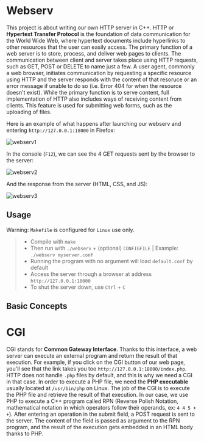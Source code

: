 # Webserv

This project is about writing our own HTTP server in C++. HTTP or **Hypertext Transfer Protocol** is the foundation of data communication for the World Wide Web, where hypertext documents include hyperlinks to other resources that the user can easily access. The primary function of a web server is to store, process, and deliver web pages to clients. The communication between client and server takes place using HTTP requests, such as GET, POST or DELETE to name just a few.
A user agent, commonly a web browser, initiates communication by requesting a specific resource using HTTP and the server responds with the content of that resoruce or an error message if unable to do so (i.e. Error 404 for when the resource doesn't exist).
While the primary function is to serve content, full implementation of HTTP also includes ways of receiving content from clients. This feature is used for submitting web forms, such as the uploading of files.

Here is an example of what happens after launching our webserv and entering `http://127.0.0.1:18000` in Firefox:

![webserv1](https://github.com/flo-12/webserv/assets/104844198/9c1f68dc-f9a8-4955-9091-52c420f6d52d)

In the console (`F12`), we can see the 4 GET requests sent by the browser to the server:

![webserv2](https://github.com/flo-12/webserv/assets/104844198/814d6989-2e4b-4a12-9464-1e3519c83e6a)

And the response from the server (HTML, CSS, and JS):

![webserv3](https://github.com/flo-12/webserv/assets/104844198/ed59562e-44a0-4e07-b209-092bb264ed82)

## Usage

Warning: `Makefile` is configured for `Linux` use only.

> - Compile with `make`
> - Then run with `./webserv` + (optional) `CONFIGFILE` | Example: `./webserv myserver.conf`
> - Running the program with no argument will load `default.conf` by default
> - Access the server through a browser at address `http://127.0.0.1:18000`
> - To shut the server down, use `Ctrl` + `C`

## Basic Concepts

# CGI

CGI stands for **Common Gateway Interface**. Thanks to this interface, a web server can execute an external
program and return the result of that execution. For example, if you click on the CGI button of our web page,
you'll see that the link takes you too `http://127.0.0.1:18000/index.php`. HTTP does not handle `.php` files
by default, and this is why we need a CGI in that case.
In order to execute a PHP file, we need the **PHP executable** usually located at `/usr/bin/php` on Linux.
The job of the CGI is to execute the PHP file and retrieve the result of that execution. 
In our case, we use PHP to execute a C++ program called RPN (Reverse Polish Notation, mathematical notation in
which operators follow their operands, ex: `4 4 5 + +`). After entering an operation in the submit field, a POST
request is sent to the server. The content of the field is passed as argument to the RPN program, and the result
of the execution gets embedded in an HTML body thanks to PHP.







